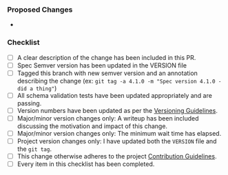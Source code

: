 ### Proposed Changes

*

### Checklist

- [ ] A clear description of the change has been included in this PR.
- [ ] Spec Semver version has been updated in the VERSION file
- [ ] Tagged this branch with new semver version and an annotation describing the change (ex: `git tag -a 4.1.0 -m "Spec version 4.1.0 - did a thing"`)
- [ ] All schema validation tests have been updated appropriately and are passing.
- [ ] Version numbers have been updated as per the [Versioning Guidelines](../CONTRIBUTING.md#verison-changes).
- [ ] Major/minor version changes only: A writeup has been included discussing the motivation and impact of this change.
- [ ] Major/minor version changes only: The minimum wait time has elapsed.
- [ ] Project version changes only: I have updated both the `VERSION` file and the `git tag`.
- [ ] This change otherwise adheres to the project [Contribution Guidelines](../CONTRIBUTING.md).
- [ ] Every item in this checklist has been completed.
